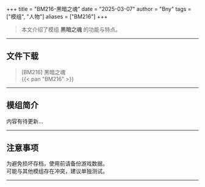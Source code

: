 +++
title = "BM216-黑暗之魂"
date = "2025-03-07"
author = "Bny"
tags = ["模组", "人物"]
aliases = ["BM216"]
+++

> 本文介绍了模组 **黑暗之魂** 的功能与特点。

---

## 文件下载

> [BM216] 黑暗之魂  
{{< pan "BM216" >}}  

---

## 模组简介

>  
内容有待更新...  

---

## 注意事项

>  
为避免损坏存档，使用前请备份游戏数据。  
可能与其他模组存在冲突，建议单独测试。  

---

